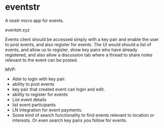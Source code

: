 # eventstr

A nostr micro app for events.

eventstr.xyz

Events client should be accessed simply with a key pair and enable the user to post events, and also register for events.
The UI would should a list of events, and allow us to register, show key pairs who have already registered, and also allow a discussion tab where a thread to share notes relevant to the event can be posted.

MVP:

- Able to login with key pair.
- ability to post events
- key pair that created event can login and edit. 
- ability to register for events
- List event details
- list event participants
- LN integration for event payments.
- Some kind of search functionality to find events relevant to location or interests. Or even search key pairs you follow for events.

